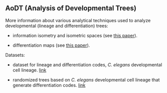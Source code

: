 ## AoDT (Analysis of Developmental Trees)  

More information about various analytical techniques used to analyze developmental (lineage and differentiation) trees:

* information isometry and isometric spaces (see [this paper](https://www.biorxiv.org/content/10.1101/062539v2)).  

* differentiation maps (see [this paper](https://www.biorxiv.org/content/early/2018/03/14/282004)).  

Datasets:

* dataset for lineage and differentiation codes, _C. elegans_ developmental cell lineage.   [link](https://github.com/devoworm/AoDT/blob/master/lineage-and-differentiation-codes.csv)

* randomized trees based on _C. elegans_ developmental cell lineage that generate differentiation codes.   [link](https://github.com/devoworm/AoDT/blob/master/randomized-trees-by-diff-code.csv)
